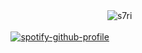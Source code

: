 ㅤㅤㅤㅤㅤㅤㅤㅤㅤㅤㅤㅤㅤㅤㅤㅤㅤ<img src="https://komarev.com/ghpvc/?username=s7ri&label=✧&color=000000&style=flat" alt="s7ri" />

ㅤㅤㅤㅤㅤ[![spotify-github-profile](https://spotify-github-profile.kittinanx.com/api/view?uid=313hwgmtx7kvftxvtnsgbhlr2esa&cover_image=true&theme=novatorem&show_offline=false&background_color=121212&interchange=false&bar_color=000f0d&bar_color_cover=false)](https://spotify-github-profile.kittinanx.com/api/view?uid=313hwgmtx7kvftxvtnsgbhlr2esa&redirect=true)
<!--
**s7ri/s7ri** is a ✨ _special_ ✨ repository because its `README.md` (this file) appears on your GitHub profile.

Here are some ideas to get you started:

- 🔭 I’m currently working on ...
- 🌱 I’m currently learning ...
- 👯 I’m looking to collaborate on ...
- 🤔 I’m looking for help with ...
- 💬 Ask me about ...
- 📫 How to reach me: ...
- 😄 Pronouns: ...
- ⚡ Fun fact: ...
-->
